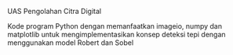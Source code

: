 UAS Pengolahan Citra Digital

Kode program Python dengan memanfaatkan imageio, numpy dan matplotlib untuk mengimplementasikan konsep deteksi tepi dengan menggunakan model Robert dan Sobel
